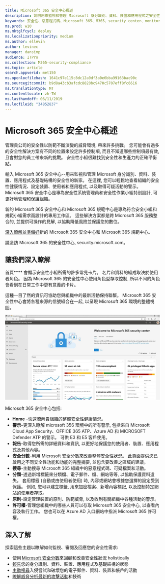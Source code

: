```yaml
---
title: Microsoft 365 安全中心概述
description: 說明用來監視和管理 Microsoft 身分識別、資料、裝置和應用程式之安全性的新家。
keywords: 安全性、惡意程式碼、Microsoft 365、M365、security center、monitor、report、identity、data、devices、apps
ms.prod: w10
ms.mktglfcycl: deploy
ms.localizationpriority: medium
ms.author: ellevin
author: levinec
manager: dansimp
audience: ITPro
ms.collection: M365-security-compliance
ms.topic: article
search.appverid: met150
ms.openlocfilehash: 1641c97e115c8dc12a0df3a0e6bba99163bae90c
ms.sourcegitcommit: b9d8a43cb3afcdc8820bc9470c5707eff8fc6616
ms.translationtype: MT
ms.contentlocale: zh-TW
ms.lasthandoff: 06/11/2019
ms.locfileid: "34852837"
---
```

# <a name="overview-of-the-microsoft-365-security-center"></a>Microsoft 365 安全中心概述

管理貴公司的安全性以防範不斷演變的威脅環境, 帶來許多挑戰。 您可能會有過多的安全性解決方案有不同的位置來設定許多控制項, 而且不知道哪些控制項最有效, 且會對您的員工帶來新的挑戰。 安全性小組很難找到安全性和生產力的正確平衡點。

輸入 Microsoft 365 安全中心--用來監視和管理 Microsoft 身分識別、資料、裝置、應用程式及基礎結構的安全性的新家。 在這裡, 您可以輕鬆地查看組織的安全性健康情況、設定裝置、使用者和應用程式, 以及取得可疑活動的警示。 Microsoft 365 安全中心是專為安全性系統管理員和安全性作業小組特別設計, 可更好地管理和保護組織。

新的 Microsoft 365 安全中心和 Microsoft 365 規範中心是專為符合安全小組和規範小組需求而設計的專用工作區。 這些解決方案都是跨 Microsoft 365 服務整合的, 並提供可操作的見解, 以協助降低風險並保護您的數位。

[深入瞭解並準備好](https://docs.microsoft.com/en-us/office365/securitycompliance/microsoft-security-and-compliance)新的 Microsoft 365 安全中心和 Microsoft 365 規範中心。

請造訪 Microsoft 365 的安全性中心, security.microsoft.com。  

## <a name="lets-take-a-closer-look"></a>讓我們深入瞭解

首頁**** 會顯示安全性小組所需的許多常見卡片。 名片和資料的組成取決於使用者角色。 因為 Microsoft 365 的安全性中心使用角色型存取控制, 所以不同的角色會看到在日常工作中更有意義的卡片。  

這種一目了然的資訊可協助您與組織中的最新活動保持聯繫。 Microsoft 365 安全性中心會將各種來源的信號組合在一起, 以呈現 Microsoft 365 環境的整體視圖。

![Microsoft 365 安全性首頁](./media/security-docs/home.jpg)

Microsoft 365 安全中心包括:

* **Home** –快速瞭解貴組織的整體安全性健康情況。
* **警示**–更深入瞭解 microsoft 356 環境中的所有警示, 包括來自 Microsoft Cloud App Security、OFFICE 365 ATP、Azure AD 和 MICROSOFT Defender ATP 的警示。 可供 E3 和 E5 客戶使用。  
* **報告**-取得您所需的詳細資料和資訊, 以更好地保護您的使用者、裝置、應用程式及其他內容。
* **安全分數**–利用 Microsoft 安全分數來改善整體安全性狀況。 此頁面提供您已啟用之不同安全性功能和功能的完整摘要, 並包含要改善之區域的建議。
* **搜尋**-主動搜尋 Microsoft 365 組織中的惡意程式碼、可疑檔案和活動。
* **分類**–透過新增標籤來分類檔、電子郵件、檔、網站等等, 以協助保護資料遺失。 套用標籤 (自動或由使用者使用) 時, 內容或網站會根據您選擇的設定受到保護。 例如, 您可以建立標籤, 用來加密檔案、新增內容標記, 以及控制特定網站的使用者存取。
* **原則**-設定管理裝置的原則、防範威脅, 以及收到有關組織中各種活動的警示。
* **許可權**-管理您組織中的哪些人員可以存取 Microsoft 365 安全中心, 以查看內容及執行工作。 您也可以在 Azure AD 入口網站中指派 Microsoft 365 許可權。

## <a name="learn-more"></a>深入了解

探索這些主題以瞭解如何監視、審閱及回應您的安全性需求:

* 使用 [Microsoft 安全分數](microsoft-secure-score.md)來回顧和改善安全性狀況 holistically
* [報告](monitoring-and-reporting.md)您的身分識別、資料、裝置、應用程式及基礎結構的狀態
* [主動搜尋](hunting.md)入侵嘗試和破壞您的電子郵件、資料、裝置和帳戶的活動
* [瞭解威脅分析最新的攻擊活動](latest-attack-campaigns.md)和技術
